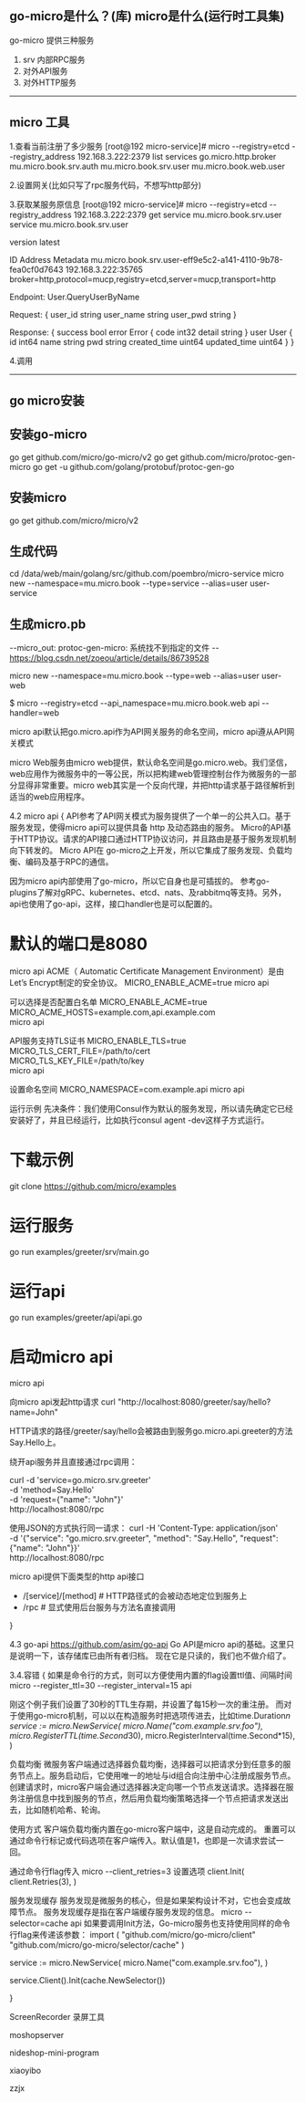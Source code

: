 ## go-micro是什么？(库) micro是什么(运行时工具集)

go-micro 提供三种服务
1. srv 内部RPC服务 
2. 对外API服务
3. 对外HTTP服务 

-------------------------------------------------------------

 ## micro 工具
 1.查看当前注册了多少服务
[root@192 micro-service]# micro --registry=etcd --registry_address 192.168.3.222:2379 list services
go.micro.http.broker
mu.micro.book.srv.auth
mu.micro.book.srv.user
mu.micro.book.web.user

2.设置网关(比如只写了rpc服务代码，不想写http部分)


3.获取某服务原信息
[root@192 micro-service]# micro --registry=etcd --registry_address 192.168.3.222:2379 get service mu.micro.book.srv.user
service  mu.micro.book.srv.user

version latest

ID	Address	Metadata
mu.micro.book.srv.user-eff9e5c2-a141-4110-9b78-fea0cf0d7643	192.168.3.222:35765	broker=http,protocol=mucp,registry=etcd,server=mucp,transport=http

Endpoint: User.QueryUserByName

Request: {
	user_id string
	user_name string
	user_pwd string
}

Response: {
	success bool
	error Error {
		code int32
		detail string
	}
	user User {
		id int64
		name string
		pwd string
		created_time uint64
		updated_time uint64
	}
}

4.调用



-------------------------------------------------------------


## go micro安装
## 安装go-micro
go get github.com/micro/go-micro/v2
go get github.com/micro/protoc-gen-micro
go get -u github.com/golang/protobuf/protoc-gen-go

## 安装micro
go get github.com/micro/micro/v2

## 生成代码
cd /data/web/main/golang/src/github.com/poembro/micro-service
micro new --namespace=mu.micro.book --type=service --alias=user user-service

## 生成micro.pb
--micro_out: protoc-gen-micro: 系统找不到指定的文件
-- https://blog.csdn.net/zoeou/article/details/86739528




micro new --namespace=mu.micro.book --type=web --alias=user user-web






$ micro --registry=etcd --api_namespace=mu.micro.book.web  api --handler=web

micro api默认把go.micro.api作为API网关服务的命名空间，micro api遵从API网关模式

micro Web服务由micro web提供，默认命名空间是go.micro.web。我们坚信，web应用作为微服务中的一等公民，所以把构建web管理控制台作为微服务的一部分显得非常重要。micro web其实是一个反向代理，并把http请求基于路径解析到适当的web应用程序。



4.2 micro api
{
API参考了API网关模式为服务提供了一个单一的公共入口。基于服务发现，使得micro api可以提供具备 http 及动态路由的服务。
Micro的API基于HTTP协议。请求的API接口通过HTTP协议访问，并且路由是基于服务发现机制向下转发的。 Micro API在 go-micro之上开发，所以它集成了服务发现、负载均衡、编码及基于RPC的通信。

因为micro api内部使用了go-micro，所以它自身也是可插拔的。 参考go-plugins了解对gRPC、kubernetes、etcd、nats、及rabbitmq等支持。另外，api也使用了go-api，这样，接口handler也是可以配置的。

# 默认的端口是8080
micro api
ACME（ Automatic Certificate Management Environment）是由Let’s Encrypt制定的安全协议。
MICRO_ENABLE_ACME=true micro api

可以选择是否配置白名单
MICRO_ENABLE_ACME=true \
MICRO_ACME_HOSTS=example.com,api.example.com \
micro api

API服务支持TLS证书
MICRO_ENABLE_TLS=true \
MICRO_TLS_CERT_FILE=/path/to/cert \
MICRO_TLS_KEY_FILE=/path/to/key \
micro api

设置命名空间
MICRO_NAMESPACE=com.example.api micro api

运行示例
先决条件：我们使用Consul作为默认的服务发现，所以请先确定它已经安装好了，并且已经运行，比如执行consul agent -dev这样子方式运行。
# 下载示例
git clone https://github.com/micro/examples

# 运行服务
go run examples/greeter/srv/main.go

# 运行api
go run examples/greeter/api/api.go

# 启动micro api
micro api

向micro api发起http请求
curl "http://localhost:8080/greeter/say/hello?name=John"

HTTP请求的路径/greeter/say/hello会被路由到服务go.micro.api.greeter的方法Say.Hello上。

绕开api服务并且直接通过rpc调用：


curl -d 'service=go.micro.srv.greeter' \
     -d 'method=Say.Hello' \
     -d 'request={"name": "John"}' \
     http://localhost:8080/rpc
	 
使用JSON的方式执行同一请求：
curl -H 'Content-Type: application/json' \
     -d '{"service": "go.micro.srv.greeter", "method": "Say.Hello", "request": {"name": "John"}}' \
     http://localhost:8080/rpc


micro api提供下面类型的http api接口
- /[service]/[method]   # HTTP路径式的会被动态地定位到服务上
- /rpc          # 显式使用后台服务与方法名直接调用


}


4.3 go-api
https://github.com/asim/go-api
Go API是micro api的基础。这里只是说明一下，该存储库已由所有者归档。 现在它是只读的，我们也不做介绍了。

 


3.4.容错
{
如果是命令行的方式，则可以方便使用内置的flag设置ttl值、间隔时间
micro --register_ttl=30 --register_interval=15 api

刚这个例子我们设置了30秒的TTL生存期，并设置了每15秒一次的重注册。
而对于使用go-micro机制，可以以在构造服务时把选项传进去，比如time.Duration*n
service := micro.NewService(
        micro.Name("com.example.srv.foo"),
        micro.RegisterTTL(time.Second*30),
        micro.RegisterInterval(time.Second*15),
)

负载均衡
微服务客户端通过选择器负载均衡，选择器可以把请求分到任意多的服务节点上。服务启动后，它使用唯一的地址与id组合向注册中心注册成服务节点。创建请求时，micro客户端会通过选择器决定向哪一个节点发送请求。选择器在服务注册信息中找到服务的节点，然后用负载均衡策略选择一个节点把请求发送出去，比如随机哈希、轮询。

使用方式
客户端负载均衡内置在go-micro客户端中，这是自动完成的。
重置可以通过命令行标记或代码选项在客户端传入。默认值是1，也即是一次请求尝试一回。

通过命令行flag传入
micro --client_retries=3
设置选项
client.Init(
    client.Retries(3),
)

服务发现缓存
服务发现是微服务的核心，但是如果架构设计不对，它也会变成故障节点。
服务发现缓存是指在客户端缓存服务发现的信息。
micro --selector=cache api
如果要调用Init方法，Go-micro服务也支持使用同样的命令行flag来传递该参数：
import (
    "github.com/micro/go-micro/client"
    "github.com/micro/go-micro/selector/cache"
)

service := micro.NewService(
    micro.Name("com.example.srv.foo"),
)

service.Client().Init(cache.NewSelector())

}
 




ScreenRecorder  录屏工具

moshopserver

nideshop-mini-program

xiaoyibo

zzjx